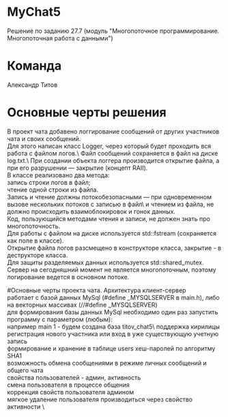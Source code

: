 # MyChat5
Решение по заданию 27.7 (модуль "Многопоточное программирование. Многопоточная работа с данными")

# Команда
Александр Титов

# Основные черты решения 

В проект чата добавено логгирование сообщений от других участников чата и своих сообщений.\
Для этого написан класс Logger, через который будет проходить вся работа с файлом логов.\ 
Файл сообщений сохраняется в файл на диске log.txt.\ 
При создании объекта логгера производится открытие файла, а при его разрушении — закрытие (концепт RAII).\
В классе реализовано два метода:\
     запись строки логов в файл;\
     чтение одной строки из файла.\
Запись и чтение должны потокобезопасными — при одновременном вызове нескольких потоков с записью в файл\ 
и чтением из файла, не должно происходить взаимоблокировок и гонок данных.\
Код, пользующийся методами чтения и записи, не должен знать про многопоточность.\
Для работы с файлом на диске используется std::fstream (сохраняется как поле в классе).\
Открытие файла логов разсмещено в конструкторе класса, закрытие - в деструкторе класса.\
Для защиты разделяемых данных используется std::shared_mutex.\
Сервер на сегодняшний момент не является многопоточным, поэтому логирование ведется в основном потоке.

#Основные черты проекта чата.
Aрхитектура клиент-сервер \
работает с базой данных  MySql (#define _MYSQLSERVER в main.h),  либо на векторных массивах (//#define _MYSQLSERVER) \
для формирования базы данных MySql необходимо один раз запустить программу с параметром (любым):\
     например main 1 - будем создана база titov_chat5\ 
поддержка кирилицы \
регистрация нового участника или вход в уже существующую учетную запись \
формирование и хранение в таблице users хеш-паролей по алгоритму SHA1 \
возможность обмена сообщениями в режиме личных сообщений и общего чата \
свойства пользователей - админ, активность \
смена пользователя в процессе общения \
коррекция свойств пользователя админом \
мягкое удаление пользователя производиться через свойство активности \




